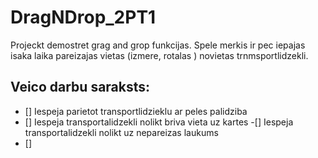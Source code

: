 # DragNDrop_2PT1
Projeckt demostret grag and grop funkcijas. Spele merkis ir pec iepajas isaka laika pareizajas vietas (izmere, rotalas ) novietas trnmsportlidzekli.

## Veico darbu saraksts:
- [] Iespeja parietot transportlidzieklu ar peles palidziba
- [] Iespeja transportalidzekli nolikt briva vieta uz kartes 
-[] Iespeja transportalidzekli nolikt uz nepareizas laukums
- [] 
